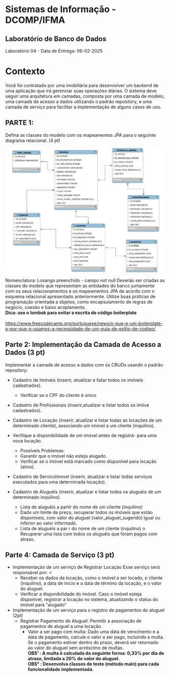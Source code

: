 # Sistemas de Informação - DCOMP/IFMA
## Laboratório de Banco de Dados

Laboratório 04 - Data de Entrega: 06-02-2025

# Contexto

Você foi contratado por uma imobiliária para desenvolver um backend de uma aplicação que irá gerenciar suas operações diárias. O sistema deve seguir uma arquitetura em camadas, composta por uma camada de modelo, uma camada de acesso a dados utilizando o padrão repository, e uma camada de serviço para facilitar a implementação de alguns casos de uso.

## PARTE 1: 

Defina as classes do modelo com os mapeamentos JPA para o seguinte diagrama relacional. (4 pt)<br>

![Modelo Relacional](./imagesPDF/modelo.jpg)

Nomenclatura: Losango preenchido - campo not null
Deverão ser criadas as classes do modelo que representam as entidades do banco juntamente com os seus relacionamentos e os mapeamentos JPA de acordo com o esquema relacional apresentado anteriormente. 
Utilize boas práticas de programação orientada a objetos, como encapsulamento de regras de negócio, coesão e baixo acoplamento.<br>
**Dica: use o lombok para evitar a escrita de código boilerplate** <br><br>
https://www.freecodecamp.org/portuguese/news/o-que-e-um-boilerplate-e-por-que-o-usamos-a-necessidade-de-um-guia-de-esltio-de-codigo/  
 
 ## Parte 2: Implementação da Camada de Acesso a Dados (3 pt) 
 Implementar a camada de acesso a dados com os CRUDs usando o padrão repository:
 - Cadastro de Imóveis (inserir, atualizar e listar todos os imóveis cadastrados). <br>
   - Verificar se o CPF do cliente é único

  - Cadastro de Profissionais (inserir,atualizar e listar todos os imóve cadastrados). 
  - Cadastro de Locação (inserir, atualizar e listar todas as locações de um determinado cliente), associando um imóvel a um cliente (inquilino). <br>
  - Verifique a disponibilidade de um imóvel antes de registrá- para uma nova locação. <br>
    - Possíveis Problemas: <br>
     - Garantir que o imóvel não esteja alugado.<br>
      - Verificar se o imóvel está marcado como disponível para locação (ativo).  
  
  - Cadastro de ServicoImovel (inserir, atualizar e listar todas serviços executados para uma determinada locação).
  - Cadastro de Aluguéis (inserir, atualizar e listar todos os aluguéis de um determinado inquilino). <br>
    - Lista de aluguéis a partir do nome de um cliente (inquilino) <br>
    - Dado um limite de preço, recuperar todos os imóveis que estão disponíveis, com valor do aluguel (valor_aluguel_sugerido) igual ou inferior ao valor informado. <br>
    - Lista de aluguéis a par  r do nome de um cliente (inquilino) o Recuperar uma lista com todos os aluguéis que foram pagos com atraso.
  ## Parte 4: Camada de Serviço (3 pt) 
  - Implementação de um serviço de Registrar Locação Esse serviço será responsável por: <<br>
    - Receber os dados da locação, como o imóvel a ser locado, o cliente (inquilino), a data de início e a data de término da locação, e o valor do aluguel.
    - Verificar a disponibilidade do imóvel. Caso o imóvel esteja disponível, registrar a locação no sistema, atualizando o status do imóvel para "alugado"
  - Implementação de um serviço para o registro de pagamentos do aluguel (2pt) <br>
    - Registrar Pagamento de Aluguel: Permitir a associação de pagamentos de aluguel a uma locação. <br>
      - Valor a ser pago com multa: Dado uma data de vencimento e a data de pagamento, calcule o valor a ser pago, incluindo a multa. Se o pagamento estiver dentro do prazo, deverá ser retornado ao valor do aluguel sem acréscimo de multas. <br>
    **OBS¹ : A multa é calculada da seguinte forma: 0,33% por dia de atraso, limitada a 20% do valor do aluguel.** <br>
    **OBS² : Desenvolva classes de teste (método main) para cada funcionalidade implementada.**
